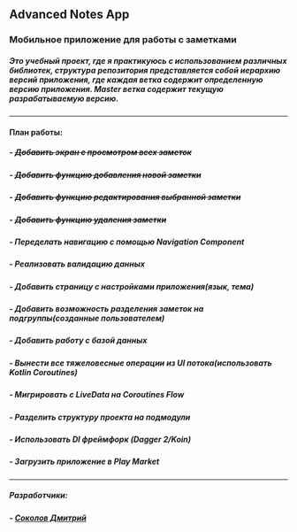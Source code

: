 ##  Advanced Notes App
### Мобильное приложение для работы с заметками

##### Это учебный проект, где я практикуюсь с использованием различных библиотек, структура репозитория представляется собой иерархию версий приложения, где каждая ветка содержит определенную версию приложения. Master ветка содержит текущую разрабатываемую версию.

------------



#### План работы:
##### - ~~Добавить экран с просмотром всех заметок~~
##### - ~~Добавить функцию добавления новой заметки~~
##### - ~~Добавить функцию редактирования выбранной заметки~~
##### - ~~Добавить функцию удаления заметки~~
##### - Переделать навигацию с помощью Navigation Component
##### - Реализовать валидацию данных
##### - Добавить страницу с настройками приложения(язык, тема)
##### - Добавить возможность разделения заметок на подгруппы(созданные пользователем)
##### - Добавить работу с базой данных
##### - Вынести все тяжеловесные операции из UI потока(использовать Kotlin Coroutines)
##### - Мигрировать с LiveData на Coroutines Flow
##### - Разделить структуру проекта на подмодули
##### - Использовать DI фреймфорк (Dagger 2/Koin)
##### - Загрузить приложение в Play Market





------------
##### Разработчики:
##### - [Соколов Дмитрий](https://github.com/Sokolov-Dmitriy "Соколов Дмитрий")